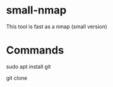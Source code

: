# small-nmap
This tool is fast as a nmap (small version)

# Commands
sudo apt install git

git clone 
